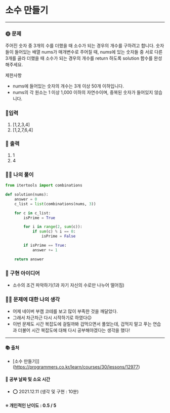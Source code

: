 # 소수 만들기

-----
### 🌞 문제
주어진 숫자 중 3개의 수를 더했을 때 소수가 되는 경우의 개수를 구하려고 합니다. 숫자들이 들어있는 배열 nums가 매개변수로 주어질 때, nums에 있는 숫자들 중 서로 다른 3개를 골라 더했을 때 소수가 되는 경우의 개수를 return 하도록 solution 함수를 완성해주세요.  

제한사항  
- nums에 들어있는 숫자의 개수는 3개 이상 50개 이하입니다.  
- nums의 각 원소는 1 이상 1,000 이하의 자연수이며, 중복된 숫자가 들어있지 않습니다.

### 📝입력
1. [1,2,3,4]
2. [1,2,7,6,4]	

### 👋 출력 
1. 1
2. 4

### 👩‍💻 나의 풀이
```python
from itertools import combinations

def solution(nums):
    answer = 0
    c_list = list(combinations(nums, 3))

    for c in c_list:
        isPrime = True

        for i in range(2, sum(c)):
            if sum(c) % i == 0:
                isPrime = False

        if isPrime == True:
            answer += 1

    return answer
 ```

### 🔑 구현 아이디어
- 소수의 조건 파악하기(1과 자기 자신의 수로만 나누어 떨어짐)
  
### 🙋‍♀ 문제에 대한 나의 생각
- 어제 네이버 부캠 코테를 보고 많이 부족한 것을 깨달았다.
- 그래서 차근차근 다시 시작하기로 하였다😉
- 이번 문제도 시간 복잡도에 걸릴까봐 겁먹으면서 풀었는데, 겁먹지 말고 푸는 연습과 더불어 시간 복잡도에 대해 다시 공부해야겠다는 생각을 했다!

-------------
#### 📚 출처
- [소수 만들기]](https://programmers.co.kr/learn/courses/30/lessons/12977)
#### 📅 공부 날짜 및 소요 시간
- ⭕ 2021.12.11 (생각 및 구현 : 10분)  
#### ⭐ 개인적인 난이도 : 0.5 / 5